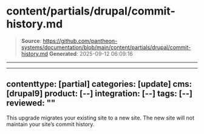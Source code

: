 # content/partials/drupal/commit-history.md

> **Source**: https://github.com/pantheon-systems/documentation/blob/main/content/partials/drupal/commit-history.md
> **Generated**: 2025-09-12 06:09:16

---

---
contenttype: [partial]
categories: [update]
cms: [drupal9]
product: [--]
integration: [--]
tags: [--]
reviewed: ""
---

<Alert title="Note" type="info" >

This upgrade migrates your existing site to a new site. The new site will not maintain your site’s commit history.

</Alert>
